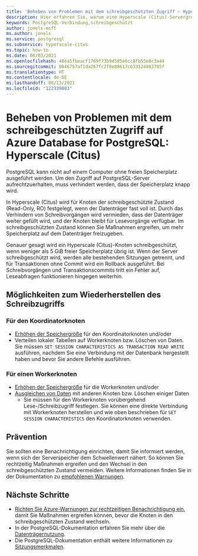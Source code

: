```yaml
---
title: 'Beheben von Problemen mit dem schreibgeschützten Zugriff – Hyperscale (Citus): Azure Database for PostgreSQL'
description: Hier erfahren Sie, warum eine Hyperscale (Citus)-Servergruppe schreibgeschützt werden kann und welche Maßnahmen ergriffen werden können.
keywords: PostgreSQL-Verbindung,schreibgeschützt
author: jonels-msft
ms.author: jonels
ms.service: postgresql
ms.subservice: hyperscale-citus
ms.topic: how-to
ms.date: 08/03/2021
ms.openlocfilehash: 48ea5fbeacf1769f73b9d505e6cc8fb55e8c3a44
ms.sourcegitcommit: 0046757af1da267fc2f0e88617c633524883795f
ms.translationtype: HT
ms.contentlocale: de-DE
ms.lasthandoff: 08/13/2021
ms.locfileid: "122339803"
---
```

# <a name="troubleshoot-read-only-access-to-azure-database-for-postgresql---hyperscale-citus"></a>Beheben von Problemen mit dem schreibgeschützten Zugriff auf Azure Database for PostgreSQL: Hyperscale (Citus)

PostgreSQL kann nicht auf einem Computer ohne freien Speicherplatz ausgeführt werden. Um den Zugriff auf PostgreSQL-Server aufrechtzuerhalten, muss verhindert werden, dass der Speicherplatz knapp wird.

In Hyperscale (Citus) wird für Knoten der schreibgeschützte Zustand (Read-Only, RO) festgelegt, wenn der Datenträger fast voll ist. Durch das Verhindern von Schreibvorgängen wird vermieden, dass der Datenträger weiter gefüllt wird, und der Knoten bleibt für Lesevorgänge verfügbar. Im schreibgeschützten Zustand können Sie Maßnahmen ergreifen, um mehr Speicherplatz auf dem Datenträger freizugeben.

Genauer gesagt wird ein Hyperscale (Citus)-Knoten schreibgeschützt, wenn weniger als 5 GiB freier Speicherplatz übrig ist. Wenn der Server schreibgeschützt wird, werden alle bestehenden Sitzungen getrennt, und für Transaktionen ohne Commit wird ein Rollback ausgeführt. Bei Schreibvorgängen und Transaktionscommits tritt ein Fehler auf, Leseabfragen funktionieren hingegen weiterhin.

## <a name="ways-to-recover-write-access"></a>Möglichkeiten zum Wiederherstellen des Schreibzugriffs

### <a name="on-the-coordinator-node"></a>Für den Koordinatorknoten

* [Erhöhen der Speichergröße](howto-hyperscale-scale-grow.md#increase-storage-on-nodes) für den Koordinatorknoten und/oder
* Verteilen lokaler Tabellen auf Workerknoten bzw. Löschen von Daten. Sie müssen `SET SESSION CHARACTERISTICS AS TRANSACTION READ WRITE` ausführen, nachdem Sie eine Verbindung mit der Datenbank hergestellt haben und bevor Sie andere Befehle ausführen.

### <a name="on-a-worker-node"></a>Für einen Workerknoten

* [Erhöhen der Speichergröße](howto-hyperscale-scale-grow.md#increase-storage-on-nodes) für die Workerknoten und/oder
* [Ausgleichen von Daten](howto-hyperscale-scale-rebalance.md) mit anderen Knoten bzw. Löschen einiger Daten
    * Sie müssen für den Workerknoten vorübergehend Lese-/Schreibzugriff festlegen. Sie können eine direkte Verbindung mit Workerknoten herstellen und wie oben beschrieben für `SET SESSION CHARACTERISTICS` den Koordinatorknoten verwenden.

## <a name="prevention"></a>Prävention

Sie sollten eine Benachrichtigung einrichten, damit Sie informiert werden, wenn sich der Serverspeicher dem Schwellenwert nähert. So können Sie rechtzeitig Maßnahmen ergreifen und den Wechsel in den schreibgeschützten Zustand vermeiden. Weitere Informationen finden Sie in der Dokumentation zu [empfohlenen Warnungen](howto-hyperscale-alert-on-metric.md#suggested-alerts).

## <a name="next-steps"></a>Nächste Schritte

* [Richten Sie Azure-Warnungen zur rechtzeitigen Benachrichtigung ein](howto-hyperscale-alert-on-metric.md#suggested-alerts), damit Sie Maßnahmen ergreifen können, bevor die Knoten in den schreibgeschützten Zustand wechseln.
* In der PostgreSQL-Dokumentation erfahren Sie mehr über die [Datenträgernutzung](https://www.postgresql.org/docs/current/diskusage.html).
* Die PostgreSQL-Dokumentation enthält weitere Informationen zu [Sitzungsmerkmalen](https://www.postgresql.org/docs/13/sql-set-transaction.html).
